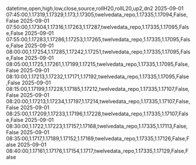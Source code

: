 datetime,open,high,low,close,source,rollH20,rollL20,up2,dn2
2025-09-01 07:45:00,1.17319,1.17329,1.173,1.17305,twelvedata_repo,1.17335,1.17094,False,False
2025-09-01 07:50:00,1.17304,1.17316,1.17263,1.17287,twelvedata_repo,1.17335,1.17095,False,False
2025-09-01 07:55:00,1.17283,1.17286,1.17253,1.17265,twelvedata_repo,1.17335,1.17095,False,False
2025-09-01 08:00:00,1.17254,1.17285,1.17242,1.17251,twelvedata_repo,1.17335,1.17095,False,False
2025-09-01 08:05:00,1.1725,1.17261,1.17199,1.17215,twelvedata_repo,1.17335,1.17095,False,False
2025-09-01 08:10:00,1.17213,1.17232,1.17171,1.17192,twelvedata_repo,1.17335,1.17095,False,False
2025-09-01 08:15:00,1.17199,1.17228,1.17185,1.17212,twelvedata_repo,1.17335,1.17107,False,False
2025-09-01 08:20:00,1.17213,1.17234,1.17197,1.17214,twelvedata_repo,1.17335,1.17107,False,False
2025-09-01 08:25:00,1.17209,1.17233,1.17196,1.17228,twelvedata_repo,1.17335,1.17107,False,False
2025-09-01 08:30:00,1.1722,1.17223,1.17157,1.17168,twelvedata_repo,1.17335,1.17113,False,False
2025-09-01 08:35:00,1.1717,1.17189,1.17152,1.17169,twelvedata_repo,1.17335,1.17126,False,False
2025-09-01 08:40:00,1.17161,1.17176,1.17154,1.1717,twelvedata_repo,1.17335,1.17129,False,False
